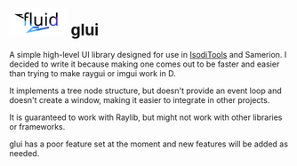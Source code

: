 <h1>
    <img src="./logo.png" alt="logo" height="50" />
    glui
</h1>

A simple high-level UI library designed for use in [IsodiTools](https://github.com/Samerion/IsodiTools) and Samerion.
I decided to write it because making one comes out to be faster and easier than trying to make raygui or imgui work
in D.

It implements a tree node structure, but doesn't provide an event loop and doesn't create a window, making it easier to
integrate in other projects.

It is guaranteed to work with Raylib, but might not work with other libraries or frameworks.

glui has a poor feature set at the moment and new features will be added as needed.

